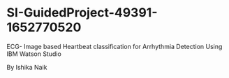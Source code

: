 # SI-GuidedProject-49391-1652770520
ECG- Image based Heartbeat classification for Arrhythmia Detection Using IBM Watson Studio

By Ishika Naik

